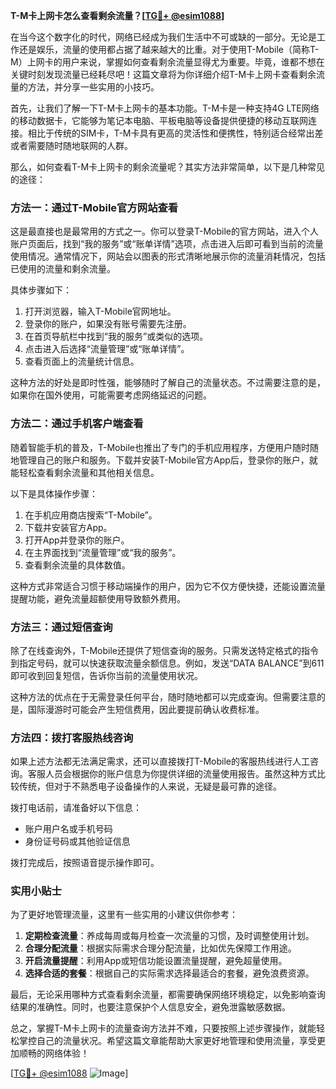 **T-M卡上网卡怎么查看剩余流量？[[TG💪+ @esim1088](https://t.me/s/esim1088)]**

在当今这个数字化的时代，网络已经成为我们生活中不可或缺的一部分。无论是工作还是娱乐，流量的使用都占据了越来越大的比重。对于使用T-Mobile（简称T-M）上网卡的用户来说，掌握如何查看剩余流量显得尤为重要。毕竟，谁都不想在关键时刻发现流量已经耗尽吧！这篇文章将为你详细介绍T-M卡上网卡查看剩余流量的方法，并分享一些实用的小技巧。

首先，让我们了解一下T-M卡上网卡的基本功能。T-M卡是一种支持4G LTE网络的移动数据卡，它能够为笔记本电脑、平板电脑等设备提供便捷的移动互联网连接。相比于传统的SIM卡，T-M卡具有更高的灵活性和便携性，特别适合经常出差或者需要随时随地联网的人群。

那么，如何查看T-M卡上网卡的剩余流量呢？其实方法非常简单，以下是几种常见的途径：

### 方法一：通过T-Mobile官方网站查看

这是最直接也是最常用的方式之一。你可以登录T-Mobile的官方网站，进入个人账户页面后，找到“我的服务”或“账单详情”选项，点击进入后即可看到当前的流量使用情况。通常情况下，网站会以图表的形式清晰地展示你的流量消耗情况，包括已使用的流量和剩余流量。

具体步骤如下：
1. 打开浏览器，输入T-Mobile官网地址。
2. 登录你的账户，如果没有账号需要先注册。
3. 在首页导航栏中找到“我的服务”或类似的选项。
4. 点击进入后选择“流量管理”或“账单详情”。
5. 查看页面上的流量统计信息。

这种方法的好处是即时性强，能够随时了解自己的流量状态。不过需要注意的是，如果你在国外使用，可能需要考虑网络延迟的问题。

### 方法二：通过手机客户端查看

随着智能手机的普及，T-Mobile也推出了专门的手机应用程序，方便用户随时随地管理自己的账户和服务。下载并安装T-Mobile官方App后，登录你的账户，就能轻松查看剩余流量和其他相关信息。

以下是具体操作步骤：
1. 在手机应用商店搜索“T-Mobile”。
2. 下载并安装官方App。
3. 打开App并登录你的账户。
4. 在主界面找到“流量管理”或“我的服务”。
5. 查看剩余流量的具体数值。

这种方式非常适合习惯于移动端操作的用户，因为它不仅方便快捷，还能设置流量提醒功能，避免流量超额使用导致额外费用。

### 方法三：通过短信查询

除了在线查询外，T-Mobile还提供了短信查询的服务。只需发送特定格式的指令到指定号码，就可以快速获取流量余额信息。例如，发送“DATA BALANCE”到611即可收到回复短信，告诉你当前的流量使用状况。

这种方法的优点在于无需登录任何平台，随时随地都可以完成查询。但需要注意的是，国际漫游时可能会产生短信费用，因此要提前确认收费标准。

### 方法四：拨打客服热线咨询

如果上述方法都无法满足需求，还可以直接拨打T-Mobile的客服热线进行人工咨询。客服人员会根据你的账户信息为你提供详细的流量使用报告。虽然这种方式比较传统，但对于不熟悉电子设备操作的人来说，无疑是最可靠的途径。

拨打电话前，请准备好以下信息：
- 账户用户名或手机号码
- 身份证号码或其他验证信息

拨打完成后，按照语音提示操作即可。

### 实用小贴士

为了更好地管理流量，这里有一些实用的小建议供你参考：
1. **定期检查流量**：养成每周或每月检查一次流量的习惯，及时调整使用计划。
2. **合理分配流量**：根据实际需求合理分配流量，比如优先保障工作用途。
3. **开启流量提醒**：利用App或短信功能设置流量提醒，避免超量使用。
4. **选择合适的套餐**：根据自己的实际需求选择最适合的套餐，避免浪费资源。

最后，无论采用哪种方式查看剩余流量，都需要确保网络环境稳定，以免影响查询结果的准确性。同时，也要注意保护个人信息安全，避免泄露敏感数据。

总之，掌握T-M卡上网卡的流量查询方法并不难，只要按照上述步骤操作，就能轻松掌控自己的流量状况。希望这篇文章能帮助大家更好地管理和使用流量，享受更加顺畅的网络体验！

[[TG💪+ @esim1088](https://t.me/s/esim1088) ![Image](https://i.postimg.cc/4NQfJmqS/Snipaste-2025-05-13-00-14-12.png)]